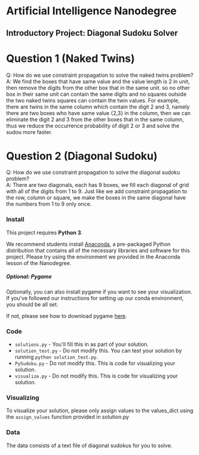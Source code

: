 # Artificial Intelligence Nanodegree
## Introductory Project: Diagonal Sudoku Solver

# Question 1 (Naked Twins)
Q: How do we use constraint propagation to solve the naked twins problem?  
A: We find the boxes that have same value and the value length is 2 in unit, then remove the digits from the other box that in the same unit. so no other box in their
   same unit can contain the same digits and no squares outside the two naked twins squares can contain the twin values.
   For example, there are twins in the same column which contain the digit 2 and 3, namely there are two boxes who have same value {2,3} in the column, then we can eliminate the 
   digit 2 and 3 from the other boxes that in the same column, thus we reduce the occurrence probability of digit 2 or 3 and solve the sudou more faster.

# Question 2 (Diagonal Sudoku)
Q: How do we use constraint propagation to solve the diagonal sudoku problem?  
A: There are two diagonals, each has 9 boxes, we fill each diagonal of grid with all of the digits from 1 to 9.
    Just like we add constraint propagation to the row, column or square, we make the boxes in the same diagonal have the numbers from 1 to 9 only once.

### Install

This project requires **Python 3**.

We recommend students install [Anaconda](https://www.continuum.io/downloads), a pre-packaged Python distribution that contains all of the necessary libraries and software for this project. 
Please try using the environment we provided in the Anaconda lesson of the Nanodegree.

##### Optional: Pygame

Optionally, you can also install pygame if you want to see your visualization. If you've followed our instructions for setting up our conda environment, you should be all set.

If not, please see how to download pygame [here](http://www.pygame.org/download.shtml).

### Code

* `solutions.py` - You'll fill this in as part of your solution.
* `solution_test.py` - Do not modify this. You can test your solution by running `python solution_test.py`.
* `PySudoku.py` - Do not modify this. This is code for visualizing your solution.
* `visualize.py` - Do not modify this. This is code for visualizing your solution.

### Visualizing

To visualize your solution, please only assign values to the values_dict using the ```assign_values``` function provided in solution.py

### Data

The data consists of a text file of diagonal sudokus for you to solve.
